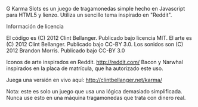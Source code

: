 G
Karma Slots es un juego de tragamonedas simple hecho en Javascript para HTML5 y lienzo. Utiliza un sencillo tema inspirado en "Reddit".

Información de licencia

El código es (C) 2012 Clint Bellanger. Publicado bajo licencia MIT.
El arte es (C) 2012 Clint Bellanger. Publicado bajo CC-BY 3.0.
Los sonidos son (C) 2012 Brandon Morris. Publicado bajo CC-BY 3.0

Iconos de arte inspirados en Reddit. http://reddit.com/
Bacon y Narwhal inspirados en la placa de matrícula, que ha autorizado este uso.

Juega una versión en vivo aquí:
http://clintbellanger.net/karma/

Nota: este es solo un juego que usa una lógica demasiado simplificada. Nunca use esto en una máquina tragamonedas que trata con dinero real.
